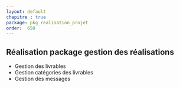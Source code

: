 ```yaml
---
layout: default
chapitre : true
package: pkg_realisation_projet
order:  650
---
```


## Réalisation package gestion des réalisations

- Gestion des livrables
- Gestion catégories des livrables
- Gestion des messages